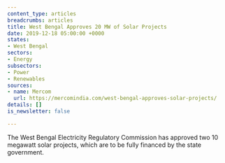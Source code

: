 ```yaml
---
content_type: articles
breadcrumbs: articles
title: West Bengal Approves 20 MW of Solar Projects
date: 2019-12-18 05:00:00 +0000
states:
- West Bengal
sectors:
- Energy
subsectors:
- Power
- Renewables
sources:
- name: Mercom
  url: https://mercomindia.com/west-bengal-approves-solar-projects/
details: []
is_newsletter: false

---
```

The West Bengal Electricity Regulatory Commission has approved two 10 megawatt solar projects, which are to be fully financed by the state government.
